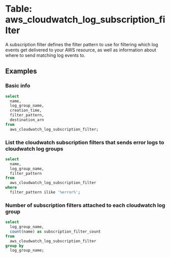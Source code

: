 # Table: aws_cloudwatch_log_subscription_filter

A subscription filter defines the filter pattern to use for filtering which log events get delivered to your AWS resource, as well as information about where to send matching log events to.

## Examples

### Basic info

```sql
select
  name,
  log_group_name,
  creation_time,
  filter_pattern,
  destination_arn
from
  aws_cloudwatch_log_subscription_filter;
```

### List the cloudwatch subscription filters that sends error logs to cloudwatch log groups

```sql
select
  name,
  log_group_name,
  filter_pattern
from
  aws_cloudwatch_log_subscription_filter
where
  filter_pattern ilike '%error%';
```

### Number of subscription filters attached to each cloudwatch log group

```sql
select
  log_group_name,
  count(name) as subscription_filter_count
from
  aws_cloudwatch_log_subscription_filter
group by
  log_group_name;
```